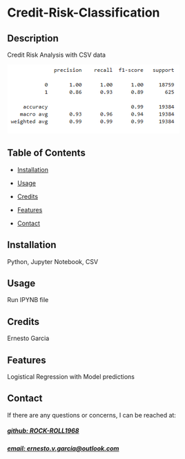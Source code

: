 # Credit-Risk-Classification




## Description
Credit Risk Analysis with CSV data

![app_image](accuracy_scores.png)

## Table of Contents
- [Installation](#installation)
- [Usage](#usage)
- [Credits](#credits)

- [Features](#features)

- [Contact](#contact)

## Installation
Python, Jupyter Notebook, CSV

## Usage
Run IPYNB file

## Credits
Ernesto Garcia



## Features
Logistical Regression with Model predictions



## Contact
If there are any questions or concerns, I can be reached at:
##### [github: ROCK-ROLL1968](https://github.com/ROCK-ROLL1968)
##### [email: ernesto.v.garcia@outlook.com](mailto:ernesto.v.garcia@outlook.com)

